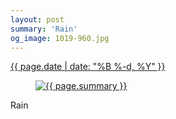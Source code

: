 ```yaml
---
layout: post
summary: 'Rain'
og_image: 1019-960.jpg
---
```


<p>
 <time>
  <a href="/1019">
   {{ page.date | date: "%B %-d, %Y" }}
  </a>
 </time>
 <a href="/1019">
  <figure data-taken="10/25/2019">
   <img alt="{{ page.summary }}" sizes="(min-width: 700px) 50vw, calc(100vw - 2rem)" src="{{ site.assets_url }}/1019-480.jpg" srcset="{{ site.assets_url }}/1019-240.jpg 240w, {{ site.assets_url }}/1019-480.jpg 480w, {{ site.assets_url }}/1019-720.jpg 720w, {{ site.assets_url }}/1019-960.jpg 960w"/>
  </figure>
 </a>
 <span>
  Rain
 </span>
</p>
